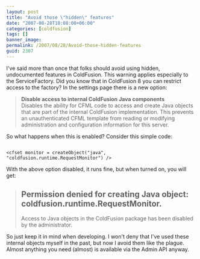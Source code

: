 ```yaml
---
layout: post
title: "Avoid those \"hidden\" features"
date: "2007-08-28T10:08:00+06:00"
categories: [coldfusion]
tags: []
banner_image: 
permalink: /2007/08/28/Avoid-those-hidden-features
guid: 2307
---
```


I've said more than once that folks should avoid using hidden, undocumented features in ColdFusion. This warning applies especially to the ServiceFactory. Did you know that in ColdFusion 8 you can restrict access to the factory? In the settings page there is a new option: 

<blockquote>
<b>Disable access to internal ColdFusion Java components</b><br />
Disables the ability for CFML code to access and create Java objects that are part of the internal ColdFusion implementation. This prevents an unauthenticated CFML template from reading or modifying administration and configuration information for this server. 
</blockquote>

So what happens when this is enabled? Consider this simple code:

<code>
&lt;cfset monitor = createObject("java", "coldfusion.runtime.RequestMonitor") /&gt;
</code>

With the above option disabled, it runs fine, but when turned on, you will get:

<blockquote>
<h2>Permission denied for creating Java object: coldfusion.runtime.RequestMonitor.</h2>

Access to Java objects in the ColdFusion package has been disabled by the administrator.
</blockquote>

So just keep it in mind when developing. I won't deny that I've used these internal objects myself in the past, but now I avoid them like the plague. Almost anything you need (almost) is available via the Admin API anyway.